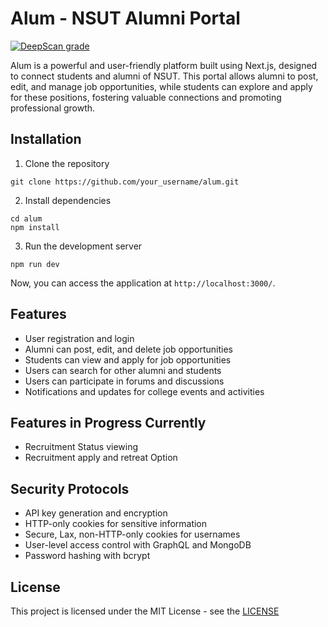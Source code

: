 # Alum - NSUT Alumni Portal

[![DeepScan grade](https://deepscan.io/api/teams/20976/projects/24416/branches/751534/badge/grade.svg)](https://deepscan.io/dashboard#view=project&tid=20976&pid=24416&bid=751534)

Alum is a powerful and user-friendly platform built using Next.js, designed to connect students and alumni of NSUT. This portal allows alumni to post, edit, and manage job opportunities, while students can explore and apply for these positions, fostering valuable connections and promoting professional growth.

## Installation

1. Clone the repository

```
git clone https://github.com/your_username/alum.git
```

2. Install dependencies

```
cd alum
npm install
```

3. Run the development server

```
npm run dev
```

Now, you can access the application at `http://localhost:3000/`.

## Features

- User registration and login
- Alumni can post, edit, and delete job opportunities
- Students can view and apply for job opportunities
- Users can search for other alumni and students
- Users can participate in forums and discussions
- Notifications and updates for college events and activities

## Features in Progress Currently

- Recruitment Status viewing
- Recruitment apply and retreat Option

## Security Protocols

- API key generation and encryption
- HTTP-only cookies for sensitive information
- Secure, Lax, non-HTTP-only cookies for usernames
- User-level access control with GraphQL and MongoDB
- Password hashing with bcrypt

## License

This project is licensed under the MIT License - see the [LICENSE](license.md)
